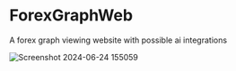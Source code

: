 # ForexGraphWeb
 A forex graph viewing website with possible ai integrations
 
![Screenshot 2024-06-24 155059](https://github.com/UncMi/AITrader/assets/167238522/50fb9aad-ad93-4091-b64f-0b2e7b586924)
